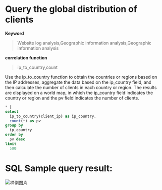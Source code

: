 # Query the global distribution of clients

**Keyword**

> Website log analysis,Geographic information analysis,Geographic information analysis

**correlation function**

> ip_to_country,count

Use the ip_to_country function to obtain the countries or regions based on the IP addresses, aggregate the data based on the ip_country field, and then calculate the number of clients in each country or region. The results are displayed on a world map, in which the ip_country field indicates the country or region and the pv field indicates the number of clients.

```SQL
* |
select
  ip_to_country(client_ip) as ip_country,
  count(*) as pv
group by
  ip_country
order by
  pv desc
limit
  500
```

# SQL Sample query result:

![样例图片](http://slsconsole.oss-cn-hangzhou.aliyuncs.com/sql_sample/1584604627860slb-access-log-slb_layer7_access_center_client_pv_china_distribution.png)
